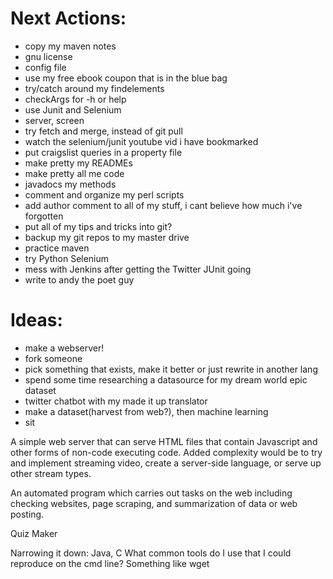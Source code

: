 Next Actions:
=============
- copy my maven notes
- gnu license
- config file
- use my free ebook coupon that is in the blue bag
- try/catch around my findelements
- checkArgs for -h or help
- use Junit and Selenium
- server, screen
- try fetch and merge, instead of git pull
- watch the selenium/junit youtube vid i have bookmarked
- put craigslist queries in a property file
- make pretty my READMEs
- make pretty all me code
- javadocs my methods
- comment and organize my perl scripts
- add author comment to all of my stuff, i cant believe how much i've forgotten
- put all of my tips and tricks into git?
- backup my git repos to my master drive
- practice maven
- try Python Selenium
- mess with Jenkins after getting the Twitter JUnit going
- write to andy the poet guy


Ideas:
======
- make a webserver!
- fork someone
- pick something that exists, make it better or just rewrite in another lang
- spend some time researching a datasource for my dream world epic dataset
- twitter chatbot with my made it up translator
- make a dataset(harvest from web?), then machine learning
- sit

A simple web server that can serve HTML files that contain Javascript and
other forms of non-code executing code. Added complexity would be to try
and implement streaming video, create a server-side language, or serve up other
stream types.

An automated program which carries out tasks on the web including checking
websites, page scraping, and summarization of data or web posting.

Quiz Maker


Narrowing it down:
Java, C
What common tools do I use that I could reproduce on the cmd line?  Something like wget  
